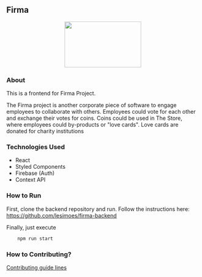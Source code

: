 ## Firma

<p align="center" >
<img src="https://raw.githubusercontent.com/lesimoes/firma-frontend/main/src/assets/logo.png" width="200" height="120"/>
</p>


### About

This is a frontend for Firma Project.

The Firma project is another corporate piece of software to engage employees to collaborate with others. Employees could vote for each other and exchange their votes for coins. Coins could be used in The Store, where employees could by-products or "love cards". Love cards are donated for charity institutions


### Technologies Used

* React
* Styled Components
* Firebase (Auth)
* Context API


### How to Run

First, clone the backend repository and run. Follow the instructions here:
https://github.com/lesimoes/firma-backend

Finally, just execute 
```bash
    npm run start
```

### How to Contributing? 

[Contributing guide lines](https://github.com/lesimoes/firma-frontend/blob/main/CONTRIBUTING.md)

